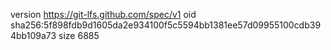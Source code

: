 version https://git-lfs.github.com/spec/v1
oid sha256:5f898fdb9d1605da2e934100f5c5594bb1381ee57d09955100cdb394bb109a73
size 6885
